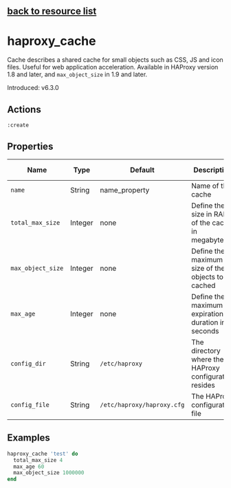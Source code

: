 [back to resource list](https://github.com/sous-chefs/haproxy#resources)
---

# haproxy_cache

Cache describes a shared cache for small objects such as CSS, JS and icon files. Useful for web application acceleration. Available in HAProxy version 1.8 and later, and `max_object_size` in 1.9 and later.

Introduced: v6.3.0

## Actions

`:create`

## Properties

| Name | Type |  Default | Description | Allowed Values
| -- | -- | -- | -- | -- |
| `name` | String | name_property | Name of the cache |
| `total_max_size` | Integer | none | Define the size in RAM of the cache in megabytes |
| `max_object_size` |  Integer | none | Define the maximum size of the objects to be cached |
| `max_age` | Integer | none | Define the maximum expiration duration in seconds |
| `config_dir` |  String | `/etc/haproxy` | The directory where the HAProxy configuration resides | Valid directory
| `config_file` |  String | `/etc/haproxy/haproxy.cfg` | The HAProxy configuration file | Valid file name

## Examples

```ruby
haproxy_cache 'test' do
  total_max_size 4
  max_age 60
  max_object_size 1000000
end
```
